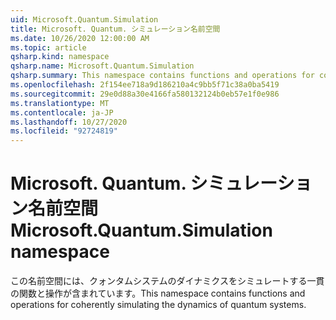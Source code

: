 ```yaml
---
uid: Microsoft.Quantum.Simulation
title: Microsoft. Quantum. シミュレーション名前空間
ms.date: 10/26/2020 12:00:00 AM
ms.topic: article
qsharp.kind: namespace
qsharp.name: Microsoft.Quantum.Simulation
qsharp.summary: This namespace contains functions and operations for coherently simulating the dynamics of quantum systems.
ms.openlocfilehash: 2f154ee718a9d186210a4c9bb5f71c38a0ba5419
ms.sourcegitcommit: 29e0d88a30e4166fa580132124b0eb57e1f0e986
ms.translationtype: MT
ms.contentlocale: ja-JP
ms.lasthandoff: 10/27/2020
ms.locfileid: "92724819"
---
```

# <a name="microsoftquantumsimulation-namespace"></a><span data-ttu-id="ea58e-102">Microsoft. Quantum. シミュレーション名前空間</span><span class="sxs-lookup"><span data-stu-id="ea58e-102">Microsoft.Quantum.Simulation namespace</span></span>

<span data-ttu-id="ea58e-103">この名前空間には、クォンタムシステムのダイナミクスをシミュレートする一貫の関数と操作が含まれています。</span><span class="sxs-lookup"><span data-stu-id="ea58e-103">This namespace contains functions and operations for coherently simulating the dynamics of quantum systems.</span></span>

